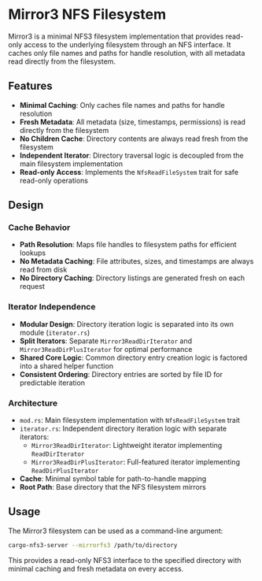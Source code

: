 # Mirror3 NFS Filesystem

Mirror3 is a minimal NFS3 filesystem implementation that provides read-only access to the underlying filesystem through an NFS interface. It caches only file names and paths for handle resolution, with all metadata read directly from the filesystem.

## Features

- **Minimal Caching**: Only caches file names and paths for handle resolution
- **Fresh Metadata**: All metadata (size, timestamps, permissions) is read directly from the filesystem
- **No Children Cache**: Directory contents are always read fresh from the filesystem
- **Independent Iterator**: Directory traversal logic is decoupled from the main filesystem implementation
- **Read-only Access**: Implements the `NfsReadFileSystem` trait for safe read-only operations

## Design

### Cache Behavior
- **Path Resolution**: Maps file handles to filesystem paths for efficient lookups
- **No Metadata Caching**: File attributes, sizes, and timestamps are always read from disk
- **No Directory Caching**: Directory listings are generated fresh on each request

### Iterator Independence
- **Modular Design**: Directory iteration logic is separated into its own module (`iterator.rs`)
- **Split Iterators**: Separate `Mirror3ReadDirIterator` and `Mirror3ReadDirPlusIterator` for optimal performance
- **Shared Core Logic**: Common directory entry creation logic is factored into a shared helper function
- **Consistent Ordering**: Directory entries are sorted by file ID for predictable iteration

### Architecture
- `mod.rs`: Main filesystem implementation with `NfsReadFileSystem` trait
- `iterator.rs`: Independent directory iteration logic with separate iterators:
  - `Mirror3ReadDirIterator`: Lightweight iterator implementing `ReadDirIterator`
  - `Mirror3ReadDirPlusIterator`: Full-featured iterator implementing `ReadDirPlusIterator`
- **Cache**: Minimal symbol table for path-to-handle mapping
- **Root Path**: Base directory that the NFS filesystem mirrors

## Usage

The Mirror3 filesystem can be used as a command-line argument:
```bash
cargo-nfs3-server --mirrorfs3 /path/to/directory
```

This provides a read-only NFS3 interface to the specified directory with minimal caching and fresh metadata on every access.
